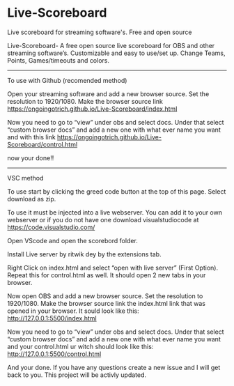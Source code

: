 # Live-Scoreboard
Live scoreboard for streaming software's.  Free and open source 

Live-Scoreboard-
A free open source live scoreboard for OBS and other streaming software’s. Customizable and easy to use/set up. Change Teams, Points, Games/timeouts and colors.

------------------------------------------------------------------------------------------------------------------------------------------------------------
To use with Github (recomended method) 

Open your streaming software and add a new browser source. Set the resolution to 1920/1080. Make the browser source link https://ongoingotrich.github.io/Live-Scoreboard/index.html

Now you need to go to “view” under obs and select docs. Under that select “custom browser docs” and add a new one with what ever name you want and with this link https://ongoingotrich.github.io/Live-Scoreboard/control.html

now your done!!


-------------------------------------------------------------------------------------------------------------------------------------------------------------
VSC method

To use start by clicking the greed code button at the top of this page. Select download as zip.

To use it must be injected into a live webserver. You can add it to your own webserver or if you do not have one download visualstudiocode at https://code.visualstudio.com/

Open VScode and open the scorebord folder.

Install Live server by ritwik dey by the extensions tab.

Right Click on index.html and select “open with live server” (First Option). Repeat this for control.html as well. It should open 2 new tabs in your browser.

Now open OBS and add a new browser source. Set the resolution to 1920/1080. Make the browser source link the index.html link that was opened in your browser. It sould look like this: http://127.0.0.1:5500/index.html

Now you need to go to “view” under obs and select docs. Under that select “custom browser docs” and add a new one with what ever name you want and your control.html ur witch should look like this: http://127.0.0.1:5500/control.html

And your done. If you have any questions create a new issue and I will get back to you. This project will be activly updated.

